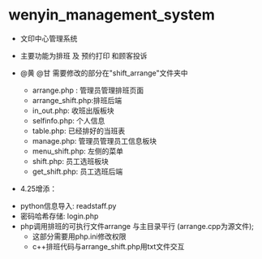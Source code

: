 # wenyin_management_system
* 文印中心管理系统
* 主要功能为排班 及 预约打印 和顾客投诉
* @黄 @甘 需要修改的部分在"shift_arrange"文件夹中
    - arrange.php : 管理员管理排班页面
    - arrange_shift.php:排班后端
    - in_out.php: 收班出版板块
    - selfinfo.php: 个人信息
    - table.php: 已经排好的当班表
    - manage.php: 管理员管理员工信息板块
    - menu_shift.php: 左侧的菜单
    - shift.php:  员工选班板块
    - get_shift.php: 员工选班后端

* 4.25增添：
+ python信息导入: readstaff.py
+ 密码哈希存储: login.php
+ php调用排班的可执行文件arrange 与主目录平行 (arrange.cpp为源文件); 
    - 这部分需要用php.ini修改权限
    - c++排班代码与arrange_shift.php用txt文件交互